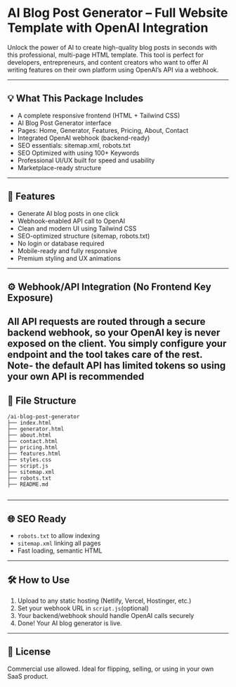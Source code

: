 # AI Blog Post Generator – Full Website Template with OpenAI Integration

Unlock the power of AI to create high-quality blog posts in seconds with this professional, multi-page HTML template. This tool is perfect for developers, entrepreneurs, and content creators who want to offer AI writing features on their own platform using OpenAI’s API via a webhook.

---

## 💡 What This Package Includes

- A complete responsive frontend (HTML + Tailwind CSS)
- AI Blog Post Generator interface
- Pages: Home, Generator, Features, Pricing, About, Contact
- Integrated OpenAI webhook (backend-ready)
- SEO essentials: sitemap.xml, robots.txt 
- SEO Optimized with using 100+ Keywords
- Professional UI/UX built for speed and usability
- Marketplace-ready structure

---

## 🧠 Features

- Generate AI blog posts in one click
- Webhook-enabled API call to OpenAI
- Clean and modern UI using Tailwind CSS
- SEO-optimized structure (sitemap, robots.txt)
- No login or database required
- Mobile-ready and fully responsive
- Premium styling and UX animations

---

## ⚙️ Webhook/API Integration (No Frontend Key Exposure)

All API requests are routed through a **secure backend webhook**, so your OpenAI key is **never exposed** on the client. You simply configure your endpoint and the tool takes care of the rest.
Note- the default API has limited tokens so using your own API is recommended 
---

## 🧾 File Structure

```
/ai-blog-post-generator
├── index.html
├── generator.html
├── about.html
├── contact.html
├── pricing.html
├── features.html
├── styles.css
├── script.js
├── sitemap.xml
├── robots.txt
├── README.md
 
```

---

## 🌐 SEO Ready

- `robots.txt` to allow indexing
- `sitemap.xml` linking all pages
- Fast loading, semantic HTML

---

## 🛠 How to Use

1. Upload to any static hosting (Netlify, Vercel, Hostinger, etc.)
2. Set your webhook URL in `script.js`(optional)
3. Your backend/webhook should handle OpenAI calls securely
4. Done! Your AI blog generator is live.

---

## 📜 License

Commercial use allowed. Ideal for flipping, selling, or using in your own SaaS product.

